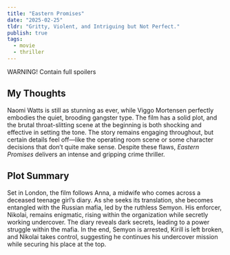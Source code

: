 ```yaml
---
title: "Eastern Promises"
date: "2025-02-25"
tldr: "Gritty, Violent, and Intriguing but Not Perfect."
publish: true
tags:
  - movie
  - thriller
---
```


WARNING! Contain full spoilers

## My Thoughts
Naomi Watts is still as stunning as ever, while Viggo Mortensen perfectly embodies the quiet, brooding gangster type. The film has a solid plot, and the brutal throat-slitting scene at the beginning is both shocking and effective in setting the tone. The story remains engaging throughout, but certain details feel off—like the operating room scene or some character decisions that don’t quite make sense. Despite these flaws, _Eastern Promises_ delivers an intense and gripping crime thriller.

## Plot Summary
Set in London, the film follows Anna, a midwife who comes across a deceased teenage girl’s diary. As she seeks its translation, she becomes entangled with the Russian mafia, led by the ruthless Semyon. His enforcer, Nikolai, remains enigmatic, rising within the organization while secretly working undercover. The diary reveals dark secrets, leading to a power struggle within the mafia. In the end, Semyon is arrested, Kirill is left broken, and Nikolai takes control, suggesting he continues his undercover mission while securing his place at the top.